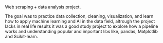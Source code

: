 Web scraping + data analysis project.

The goal was to practice data collection, cleaning, visualization, and learn how to apply machine learning and AI in the data field, altrough the project lacks in real life results it was a good study project to explore how a pipeline works and understanding popular and important libs like, pandas, Matplotlib and Scikit-learn.

